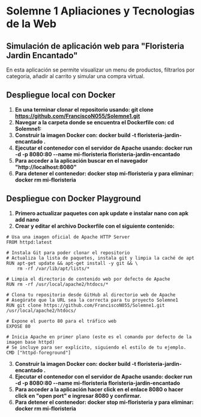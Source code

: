 # Solemne 1 Apliaciones y Tecnologias de la Web

## Simulación de aplicación web para "Floristeria Jardin Encantado"
En esta aplicación se permite visualizar un menu de productos, filtrarlos por categoria, añadir al carrito y simular una compra virtual.

## Despliegue local con Docker
1. **En una terminar clonar el repositorio usando: git clone https://github.com/FranciscoN055/Solemne1.git**
2. **Navegar a la carpeta donde se encuentra el Dockerfile con: cd Solemne1:**
3. **Construir la imagen Docker con: docker build -t floristeria-jardin-encantado .**
4. **Ejecutar el contenedor con el servidor de Apache usando: docker run -d -p 8080:80 --name mi-floristeria floristeria-jardin-encantado**
5.  **Para acceder a la aplicación buscar en el navegador "http://localhost:8080"**
6.  **Para detener el contenedor: docker stop mi-floristeria y para eliminar: docker rm mi-floristeria**

## Despliegue con Docker Playground
1. **Primero actualizar paquetes con apk update e instalar nano con apk add nano**
2. **Crear y editar el archivo Dockerfile con el siguiente contenido:**

```
# Usa una imagen oficial de Apache HTTP Server
FROM httpd:latest

# Instala Git para poder clonar el repositorio
# Actualiza la lista de paquetes, instala git y limpia la caché de apt
RUN apt-get update && apt-get install -y git && \
    rm -rf /var/lib/apt/lists/*

# Limpia el directorio de contenido web por defecto de Apache
RUN rm -rf /usr/local/apache2/htdocs/*

# Clona tu repositorio desde GitHub al directorio web de Apache
# Asegúrate que la URL sea la correcta para tu proyecto Solemne1
RUN git clone https://github.com/FranciscoN055/Solemne1.git /usr/local/apache2/htdocs/

# Expone el puerto 80 para el tráfico web
EXPOSE 80

# Inicia Apache en primer plano (este es el comando por defecto de la imagen base httpd)
# Se incluye para ser explícito, siguiendo el estilo de tu ejemplo.
CMD ["httpd-foreground"]
```

3. **Construir la imagen Docker con: docker build -t floristeria-jardin-encantado .**
4. **Ejecutar el contenedor con el servidor de Apache usando: docker run -d -p 8080:80 --name mi-floristeria floristeria-jardin-encantado**
5.  **Para acceder a la aplicación hacer click en el enlace 8080 o hacer click en "open port" e ingresar 8080 y confirmar.**
6.  **Para detener el contenedor: docker stop mi-floristeria y para eliminar: docker rm mi-floristeria**

